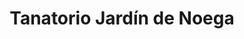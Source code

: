 ---
title: "Tanatorio Jardín de Noega"
url: /gijon-xixon/tanatorio-jardin-de-noega/
shop: Bestattungen
---